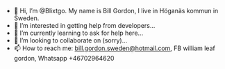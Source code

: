 - 👋 Hi, I’m @Blixtgo. My name is Bill Gordon, I live in Höganäs kommun in Sweden.
- 👀 I’m interested in getting help from developers...
- 🌱 I’m currently learning to ask for help here...
- 💞️ I’m looking to collaborate on (sorry)...
- 📫 How to reach me: bill.gordon.sweden@hotmail.com, FB william leaf gordon, Whatsapp +46702964620

<!---
Blixtgo/Blixtgo is a ✨ special ✨ repository because its `README.md` (this file) appears on your GitHub profile.
You can click the Preview link to take a look at your changes.
--->
